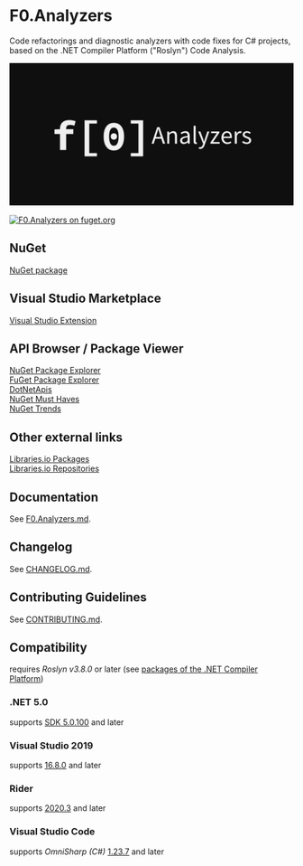 # F0.Analyzers
Code refactorings and diagnostic analyzers with code fixes for C# projects, based on the .NET Compiler Platform ("Roslyn") Code Analysis.

![F0.Analyzers](https://raw.githubusercontent.com/Flash0ver/F0/master/Branding/GitHub/F0.Analyzers.png)

[![F0.Analyzers on fuget.org](https://www.fuget.org/packages/F0.Analyzers/badge.svg)](https://www.fuget.org/packages/F0.Analyzers)

## NuGet
[NuGet package](https://www.nuget.org/packages/F0.Analyzers/)

## Visual Studio Marketplace
[Visual Studio Extension](https://marketplace.visualstudio.com/items?itemName=Flash0Ware.F0-Analyzers-VS)

## API Browser / Package Viewer
[NuGet Package Explorer](https://nuget.info/packages/F0.Analyzers)\
[FuGet Package Explorer](https://www.fuget.org/packages/F0.Analyzers)\
[DotNetApis](http://dotnetapis.com/pkg/F0.Analyzers)\
[NuGet Must Haves](https://nugetmusthaves.com/Package/F0.Analyzers)\
[NuGet Trends](https://nugettrends.com/packages?months=12&ids=F0.Analyzers)

## Other external links
[Libraries.io Packages](https://libraries.io/nuget/F0.Analyzers)\
[Libraries.io Repositories](https://libraries.io/github/Flash0ver/F0.Analyzers)

## Documentation
See [F0.Analyzers.md](./documentation/F0.Analyzers.md).

## Changelog
See [CHANGELOG.md](./CHANGELOG.md).

## Contributing Guidelines
See [CONTRIBUTING.md](./CONTRIBUTING.md).

## Compatibility
requires _Roslyn v3.8.0_ or later (see [packages of the .NET Compiler Platform](https://github.com/dotnet/roslyn/blob/main/docs/wiki/NuGet-packages.md))
### .NET 5.0
supports [SDK 5.0.100](https://github.com/dotnet/core/blob/main/release-notes/5.0/5.0.0/5.0.0.md) and later
### Visual Studio 2019
supports [16.8.0](https://docs.microsoft.com/en-us/visualstudio/releases/2019/release-notes-v16.8) and later
### Rider
supports [2020.3](https://www.jetbrains.com/rider/whatsnew/2020-3/) and later
### Visual Studio Code
supports _OmniSharp (C#)_ [1.23.7](https://github.com/OmniSharp/omnisharp-vscode/releases/tag/v1.23.7) and later
